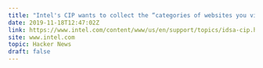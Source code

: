 ```yaml
---
title: "Intel's CIP wants to collect the “categories of websites you visit”"
date: 2019-11-18T12:47:02Z
link: https://www.intel.com/content/www/us/en/support/topics/idsa-cip.html?utm_medium=RSS&utm_source=hune#CollectedData
site: www.intel.com
topic: Hacker News
draft: false
---
```

